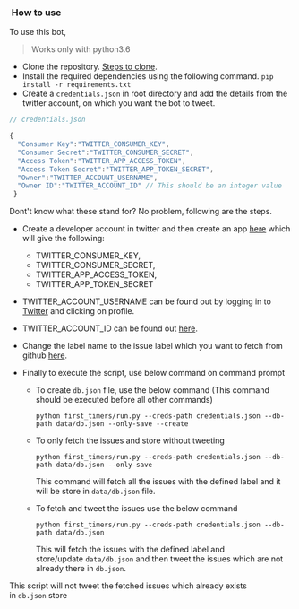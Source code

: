###  How to use

To use this bot,

> Works only with python3.6

- Clone the repository. [Steps to clone](https://git-scm.com/book/en/v2/Git-Basics-Getting-a-Git-Repository).
- Install the required dependencies using the following command.
  `pip install -r requirements.txt`
- Create a `credentials.json` in root directory and add the details from the twitter account, on which you want the bot to tweet.

```javascript
// credentials.json

{ 
  "Consumer Key":"TWITTER_CONSUMER_KEY", 
  "Consumer Secret":"TWITTER_CONSUMER_SECRET",
  "Access Token":"TWITTER_APP_ACCESS_TOKEN", 
  "Access Token Secret":"TWITTER_APP_TOKEN_SECRET", 
  "Owner":"TWITTER_ACCOUNT_USERNAME", 
  "Owner ID":"TWITTER_ACCOUNT_ID" // This should be an integer value 
 }
```

Dont't know what these stand for? No problem, following are the steps.

- Create a developer account in twitter and then create an app [here](https://developer.twitter.com/en/apps) which will give the following:

  - TWITTER_CONSUMER_KEY,
  - TWITTER_CONSUMER_SECRET,
  - TWITTER_APP_ACCESS_TOKEN,
  - TWITTER_APP_TOKEN_SECRET

- TWITTER_ACCOUNT_USERNAME can be found out by logging in to [Twitter](https://twitter.com) and clicking on profile.

- TWITTER_ACCOUNT_ID can be found out [here](http://gettwitterid.com/).

- Change the label name to the issue label which you want to fetch from github [here](https://github.com/arshadkazmi42/first-issues/blob/master/first_timers/first_timers.py#L11).
- Finally to execute the script, use below command on command prompt

  - To create `db.json` file, use the below command (This command should be executed before all other commands)

    ```
    python first_timers/run.py --creds-path credentials.json --db-path data/db.json --only-save --create
    ```

  - To only fetch the issues and store without tweeting

    ```
    python first_timers/run.py --creds-path credentials.json --db-path data/db.json --only-save
    ```

    This command will fetch all the issues with the defined label and it will be store in `data/db.json` file.

  - To fetch and tweet the issues use the below command

    ```
    python first_timers/run.py --creds-path credentials.json --db-path data/db.json
    ```

    This will fetch the issues with the defined label and store/update `data/db.json` and then tweet the issues which are not already there in `db.json`.

This script will not tweet the fetched issues which already exists in `db.json` store
